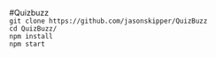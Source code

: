 #Quizbuzz  
`git clone https://github.com/jasonskipper/QuizBuzz`  
`cd QuizBuzz/`  
`npm install`  
`npm start`  
